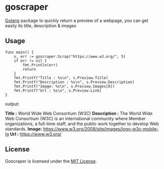 # goscraper
[Golang](http://golang.org/) package to quickly return a preview of a webpage, you can get easily its title, description & images

## Usage
    func main() {
		s, err := goscraper.Scrap("https://www.w3.org/", 5)
		if err != nil {
			fmt.Println(err)
			return
		}
		fmt.Printf("Title : %s\n", s.Preview.Title)
		fmt.Printf("Description : %s\n", s.Preview.Description)
		fmt.Printf("Image: %s\n", s.Preview.Images[0])
		fmt.Printf("Url : %s\n", s.Preview.Link)
	}

output: 

**Title :** World Wide Web Consortium (W3C)
**Description :** The World Wide Web Consortium (W3C) is an international community where Member organizations, a full-time staff, and the public work together to develop Web standards.
**Image:** https://www.w3.org/2008/site/images/logo-w3c-mobile-lg
**Url :** https://www.w3.org/


## License

Goscraper is licensed under the [MIT License](./LICENSE).
